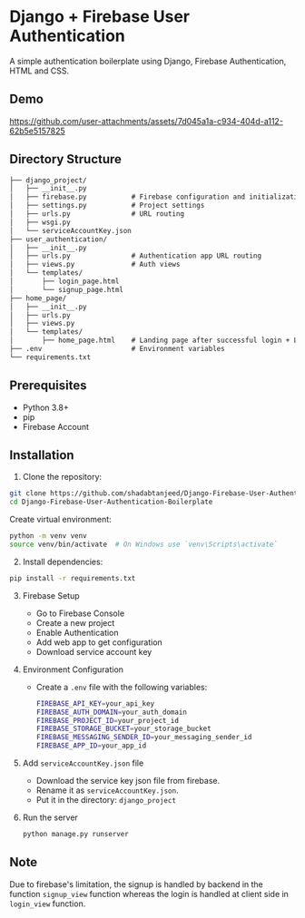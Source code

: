 # **Django + Firebase User Authentication**

A simple authentication boilerplate using Django, Firebase Authentication, HTML and CSS.

## Demo

https://github.com/user-attachments/assets/7d045a1a-c934-404d-a112-62b5e5157825

## Directory Structure
```markdown
├── django_project/
│   ├── __init__.py
│   ├── firebase.py           # Firebase configuration and initialization
│   ├── settings.py           # Project settings
│   ├── urls.py               # URL routing
│   ├── wsgi.py
│   └── serviceAccountKey.json
├── user_authentication/
│   ├── __init__.py
│   ├── urls.py               # Authentication app URL routing
│   ├── views.py              # Auth views
│   └── templates/
│       ├── login_page.html
│       └── signup_page.html
├── home_page/
│   ├── __init__.py
│   ├── urls.py
│   ├── views.py
│   └── templates/
│       ├── home_page.html    # Landing page after successful login + Logout function
├── .env                      # Environment variables
└── requirements.txt
```

## Prerequisites

* Python 3.8+
* pip
* Firebase Account

## Installation

1. Clone the repository:
```bash
git clone https://github.com/shadabtanjeed/Django-Firebase-User-Authentication-Boilerplate
cd Django-Firebase-User-Authentication-Boilerplate
```

Create virtual environment:

```bash
python -m venv venv
source venv/bin/activate  # On Windows use `venv\Scripts\activate`
```

2. Install dependencies:
```bash
pip install -r requirements.txt
```

3. Firebase Setup
    * Go to Firebase Console
    * Create a new project
    * Enable Authentication
    * Add web app to get configuration
    * Download service account key

4. Environment Configuration
    * Create a `.env` file with the following variables:
        ```bash
        FIREBASE_API_KEY=your_api_key
        FIREBASE_AUTH_DOMAIN=your_auth_domain
        FIREBASE_PROJECT_ID=your_project_id
        FIREBASE_STORAGE_BUCKET=your_storage_bucket
        FIREBASE_MESSAGING_SENDER_ID=your_messaging_sender_id
        FIREBASE_APP_ID=your_app_id
        ```

5. Add `serviceAccountKey.json` file
    * Download the service key json file from firebase.
    * Rename it as `serviceAccountKey.json`.
    * Put it in the directory: `django_project`

6. Run the server
   ```bash
   python manage.py runserver
   ```

## Note
Due to firebase's limitation, the signup is handled by backend in the function `signup_view` function whereas the login is handled at client side in `login_view` function.
